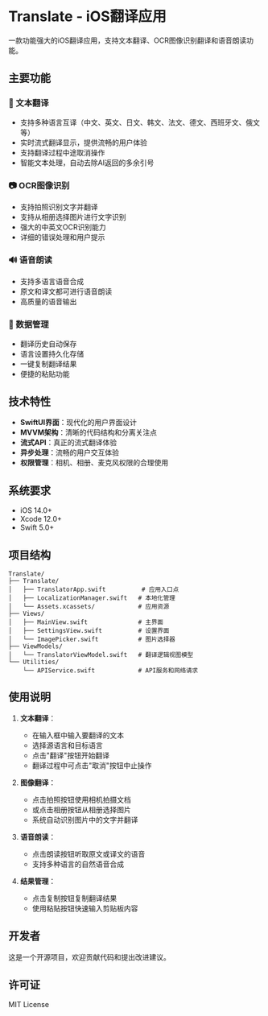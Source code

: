 # Translate - iOS翻译应用

一款功能强大的iOS翻译应用，支持文本翻译、OCR图像识别翻译和语音朗读功能。

## 主要功能

### 📝 文本翻译
- 支持多种语言互译（中文、英文、日文、韩文、法文、德文、西班牙文、俄文等）
- 实时流式翻译显示，提供流畅的用户体验
- 支持翻译过程中途取消操作
- 智能文本处理，自动去除AI返回的多余引号

### 📷 OCR图像识别
- 支持拍照识别文字并翻译
- 支持从相册选择图片进行文字识别
- 强大的中英文OCR识别能力
- 详细的错误处理和用户提示

### 🔊 语音朗读
- 支持多语言语音合成
- 原文和译文都可进行语音朗读
- 高质量的语音输出

### 💾 数据管理
- 翻译历史自动保存
- 语言设置持久化存储
- 一键复制翻译结果
- 便捷的粘贴功能

## 技术特性

- **SwiftUI界面**：现代化的用户界面设计
- **MVVM架构**：清晰的代码结构和分离关注点
- **流式API**：真正的流式翻译体验
- **异步处理**：流畅的用户交互体验
- **权限管理**：相机、相册、麦克风权限的合理使用

## 系统要求

- iOS 14.0+
- Xcode 12.0+
- Swift 5.0+

## 项目结构

```
Translate/
├── Translate/
│   ├── TranslatorApp.swift          # 应用入口点
│   ├── LocalizationManager.swift   # 本地化管理
│   └── Assets.xcassets/            # 应用资源
├── Views/
│   ├── MainView.swift              # 主界面
│   ├── SettingsView.swift          # 设置界面
│   └── ImagePicker.swift           # 图片选择器
├── ViewModels/
│   └── TranslatorViewModel.swift   # 翻译逻辑视图模型
└── Utilities/
    └── APIService.swift            # API服务和网络请求
```

## 使用说明

1. **文本翻译**：
   - 在输入框中输入要翻译的文本
   - 选择源语言和目标语言
   - 点击"翻译"按钮开始翻译
   - 翻译过程中可点击"取消"按钮中止操作

2. **图像翻译**：
   - 点击拍照按钮使用相机拍摄文档
   - 或点击相册按钮从相册选择图片
   - 系统自动识别图片中的文字并翻译

3. **语音朗读**：
   - 点击朗读按钮听取原文或译文的语音
   - 支持多种语言的自然语音合成

4. **结果管理**：
   - 点击复制按钮复制翻译结果
   - 使用粘贴按钮快速输入剪贴板内容

## 开发者

这是一个开源项目，欢迎贡献代码和提出改进建议。

## 许可证

MIT License 